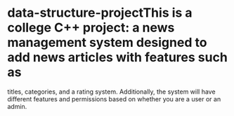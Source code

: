 # data-structure-projectThis is a college C++ project: a news management system designed to add news articles with features such as 
titles, categories, and a rating system. Additionally, the system will have different features and permissions based on whether you are a user or an admin.
